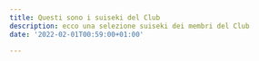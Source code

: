 ```yaml
---
title: Questi sono i suiseki del Club
description: ecco una selezione suiseki dei membri del Club
date: '2022-02-01T00:59:00+01:00'

---
```

